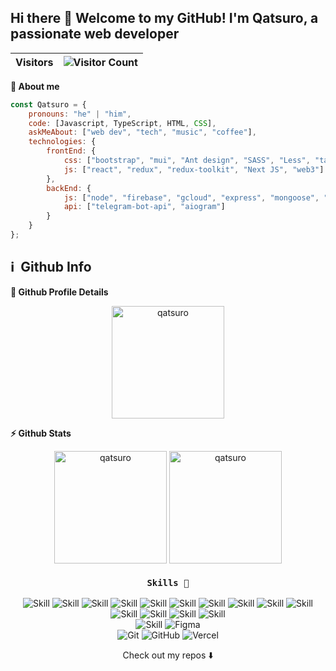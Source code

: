 ## Hi there 👋 Welcome to my GitHub! I'm Qatsuro, a passionate web developer
<!--- <img src="https://31.media.tumblr.com/80a27702d2a0e816ce9254fe1406d37d/tumblr_mnr1p8WZux1sn5r0ro1_500.gif"  /> --->

| Visitors | ![Visitor Count](https://profile-counter.glitch.me/{qatsuro}/count.svg) |
|---|---|

<summary><b>🧑 About me</b></summary>

```javascript
const Qatsuro = {
    pronouns: "he" | "him",
    code: [Javascript, TypeScript, HTML, CSS],
    askMeAbout: ["web dev", "tech", "music", "coffee"],
    technologies: {
        frontEnd: {
            css: ["bootstrap", "mui", "Ant design", "SASS", "Less", "tailwind", "chakra"],
            js: ["react", "redux", "redux-toolkit", "Next JS", "web3"]
        },
        backEnd: {
            js: ["node", "firebase", "gcloud", "express", "mongoose", "Nest JS", "MERN"],
            api: ["telegram-bot-api", "aiogram"]
        }        
    }
};
```

<h2>ℹ️ &nbsp;Github Info</h2>
	
  <div><summary><b>🔎 Github Profile Details</b></summary>
<p align="center"><img height="180em" src="https://github-profile-summary-cards.vercel.app/api/cards/profile-details?username=qatsuro&theme=github_dark" alt="qatsuro" align = "center"/></p>

  <summary><b>⚡ Github Stats</b></summary>
<p align="center"><img height="180em" src="https://github-readme-stats.vercel.app/api?username=qatsuro&hide_border=true&count_private=true&show_icons=true&theme=github_dark" alt="qatsuro" align = "center"/>
<img height="180em" src="https://github-readme-stats.vercel.app/api/top-langs?username=qatsuro&show_icons=true&locale=en&layout=compact&hide_border=true&theme=github_dark" alt="qatsuro" align = "center"/></p></div>

<div align="center">
  <h3>
    
    Skills 💪
    
  </h3>
  
 
![Skill](https://img.shields.io/badge/HTML5-E34F26?style=for-the-badge&logo=html5&logoColor=white)
![Skill](https://img.shields.io/badge/CSS3-1572B6?style=for-the-badge&logo=css3&logoColor=white)
![Skill](https://img.shields.io/badge/JavaScript-323330?style=for-the-badge&logo=javascript&logoColor=F7DF1E)
  ![Skill](https://img.shields.io/badge/Node.js-43853D?style=for-the-badge&logo=node.js&logoColor=white)
![Skill](https://img.shields.io/badge/Express.js-000000?style=for-the-badge&logo=express&logoColor=white)
![Skill](https://img.shields.io/badge/React-20232A?style=for-the-badge&logo=react&logoColor=61DAFB)
![Skill](https://img.shields.io/badge/Material--UI-0081CB?style=for-the-badge&logo=material-ui&logoColor=white)
![Skill](https://img.shields.io/badge/Tailwind_CSS-38B2AC?style=for-the-badge&logo=tailwind-css&logoColor=white)
![Skill](https://img.shields.io/badge/React_Router-CA4245?style=for-the-badge&logo=react-router&logoColor=white)
![Skill](https://img.shields.io/badge/firebase-ffca28?style=for-the-badge&logo=firebase&logoColor=white)
![Skill](https://img.shields.io/badge/next.js-000000?style=for-the-badge&logo=next.js&logoColor=white)
![Skill](https://img.shields.io/badge/Postman-FF6C37?style=for-the-badge&logo=Postman&logoColor=white)
![Skill](https://img.shields.io/badge/MongoDB-4EA94B?style=for-the-badge&logo=mongodb&logoColor=white)
![Skill](https://img.shields.io/badge/Redux-4EA94B?style=for-the-badge&logo=redux&logoColor=764abc)
  <br/>
  ![Skill](https://img.shields.io/badge/Visual_Studio_Code-0078D4?style=for-the-badge&logo=visual%20studio%20code&logoColor=white)
  ![Figma](https://img.shields.io/badge/figma-%23F24E1E.svg?style=for-the-badge&logo=figma&logoColor=white)
  <br/>
  ![Git](https://img.shields.io/badge/git-%23F05033.svg?style=for-the-badge&logo=git&logoColor=white)
  ![GitHub](https://img.shields.io/badge/github-%23121011.svg?style=for-the-badge&logo=github&logoColor=white)
  ![Vercel](https://img.shields.io/badge/vercel-%23000000.svg?style=for-the-badge&logo=vercel&logoColor=white)
  
</div>





<p align="center">
Check out my repos ⬇️  
</p>
